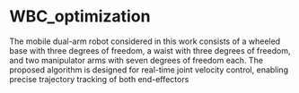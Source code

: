 # WBC_optimization
The mobile dual-arm robot considered in this work consists of a wheeled base with three degrees of freedom, a waist with three degrees of freedom, and two manipulator arms with seven degrees of freedom each. The proposed algorithm is designed for real-time joint velocity control, enabling precise trajectory tracking of both end-effectors 
